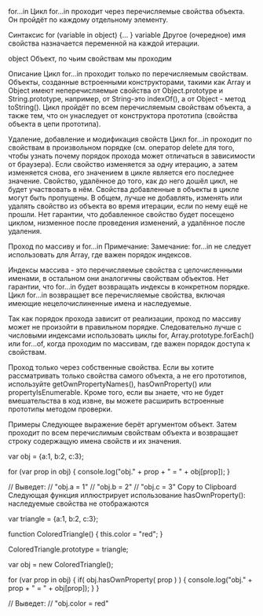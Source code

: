 for...in
Цикл for...in проходит через перечисляемые свойства объекта. Он пройдёт по каждому отдельному элементу.

Синтаксис
for (variable in object) {...
}
variable
Другое (очередное) имя свойства назначается переменной на каждой итерации.

object
Объект, по чьим свойствам мы проходим

Описание
Цикл for...in проходит только по перечисляемым свойствам. Объекты, созданные встроенными конструкторами, такими как Array и Object имеют неперечисляемые свойства от Object.prototype и String.prototype, например, от String-это indexOf(), а от Object - метод toString(). Цикл пройдёт по всем перечисляемым свойствам объекта, а также тем, что он унаследует от конструктора прототипа (свойства объекта в цепи прототипа).

Удаление, добавление и модификация свойств
Цикл for...in проходит по свойствам в произвольном порядке (см. оператор delete для того, чтобы узнать почему порядок прохода может отличаться в зависимости от браузера). Если свойство изменяется за одну итерацию, а затем изменяется снова, его значением в цикле является его последнее значение. Свойство, удалённое до того, как до него дошёл цикл, не будет участвовать в нём. Свойства добавленные в объекты в цикле могут быть пропущены. В общем, лучше не добавлять, изменять или удалять свойство из объекта во время итерации, если по нему ещё не прошли. Нет гарантии, что добавленное свойство будет посещено циклом, низменное после проведения изменений, а удалённое после удаления.

Проход по массиву и for...in
Примечание: Замечание: for...in не следует использовать для Array, где важен порядок индексов.

Индексы массива - это перечисляемые свойства с целочисленными именами, в остальном они аналогичны свойствам объектов. Нет гарантии, что for...in будет возвращать индексы в конкретном порядке. Цикл for...in возвращает все перечисляемые свойства, включая имеющие нецелочислиненные имена и наследуемые.

Так как порядок прохода зависит от реализации, проход по массиву может не произойти в правильном порядке. Следовательно лучше с числовыми индексами использовать циклы for, Array.prototype.forEach() или for...of, когда проходим по массивам, где важен порядок доступа к свойствам.

Проход только через собственные свойства.
Если вы хотите рассматривать только свойства самого объекта, а не его прототипов, используйте getOwnPropertyNames(), hasOwnProperty() или propertyIsEnumerable. Кроме того, если вы знаете, что не будет вмешательства в код извне, вы можете расширить встроенные прототипы методом проверки.

Примеры
Следующее выражение берёт аргументом объект. Затем проходит по всем перечислимым свойствам объекта и возвращает строку содержащую имена свойств и их значения.

var obj = {a:1, b:2, c:3};

for (var prop in obj) {
console.log("obj." + prop + " = " + obj[prop]);
}

// Выведет:
// "obj.a = 1"
// "obj.b = 2"
// "obj.c = 3"
Copy to Clipboard
Следующая функция иллюстрирует использование hasOwnProperty(): наследуемые свойства не отображаются

var triangle = {a:1, b:2, c:3};

function ColoredTriangle() {
this.color = "red";
}

ColoredTriangle.prototype = triangle;

var obj = new ColoredTriangle();

for (var prop in obj) {
if( obj.hasOwnProperty( prop ) ) {
console.log("obj." + prop + " = " + obj[prop]);
}
}

// Выведет:
// "obj.color = red"
